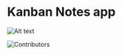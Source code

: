 # Kanban Notes app

![Alt text](https://https://github.com/amalmajeed/toDoNotes/tree/main/assets/Kanban-board-1.png?raw=true)

![Contributors](https://img.shields.io/github/contributors/amalmajeed/toDoNotes?style=plastic)
